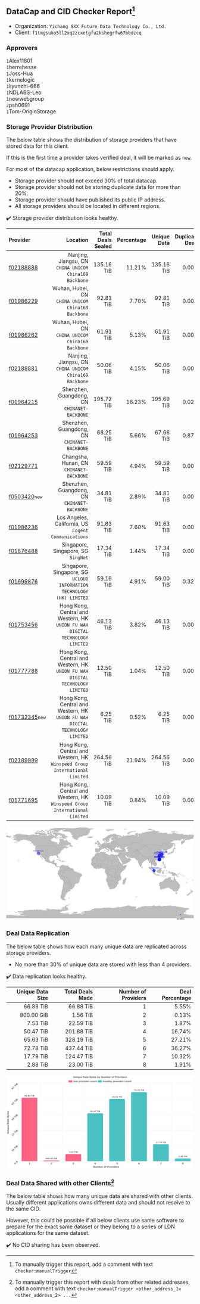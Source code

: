 ## DataCap and CID Checker Report[^1]
 - Organization: `Yichang SXX Future Data Technology Co., Ltd.`
 - Client: `f1tmgsuko5ll2xq2zcxetgfu2kshegrfw67bbdzcq`
### Approvers
`1`Alex11801<br/>`1`herrehesse<br/>`1`Joss-Hua<br/>`1`kernelogic<br/>`1`liyunzhi-666<br/>`1`NDLABS-Leo<br/>`1`newwebgroup<br/>`2`psh0691<br/>`1`Tom-OriginStorage

### Storage Provider Distribution
The below table shows the distribution of storage providers that have stored data for this client.

If this is the first time a provider takes verified deal, it will be marked as `new`.

For most of the datacap application, below restrictions should apply.
 - Storage provider should not exceed 30% of total datacap.
 - Storage provider should not be storing duplicate data for more than 20%.
 - Storage provider should have published its public IP address.
 - All storage providers should be located in different regions.

✔️ Storage provider distribution looks healthy.

| Provider                                                    |                                                                         Location | Total Deals Sealed | Percentage | Unique Data | Duplicate Deals |
| :---------------------------------------------------------- | -------------------------------------------------------------------------------: | -----------------: | ---------: | ----------: | --------------: |
| [f02188888](https://filfox.info/en/address/f02188888)       |                        Nanjing, Jiangsu, CN<br/>`CHINA UNICOM China169 Backbone` |         135.16 TiB |     11.21% |  135.16 TiB |           0.00% |
| [f01986229](https://filfox.info/en/address/f01986229)       |                            Wuhan, Hubei, CN<br/>`CHINA UNICOM China169 Backbone` |          92.81 TiB |      7.70% |   92.81 TiB |           0.00% |
| [f01986262](https://filfox.info/en/address/f01986262)       |                            Wuhan, Hubei, CN<br/>`CHINA UNICOM China169 Backbone` |          61.91 TiB |      5.13% |   61.91 TiB |           0.00% |
| [f02188881](https://filfox.info/en/address/f02188881)       |                        Nanjing, Jiangsu, CN<br/>`CHINA UNICOM China169 Backbone` |          50.06 TiB |      4.15% |   50.06 TiB |           0.00% |
| [f01964215](https://filfox.info/en/address/f01964215)       |                                  Shenzhen, Guangdong, CN<br/>`CHINANET-BACKBONE` |         195.72 TiB |     16.23% |  195.69 TiB |           0.02% |
| [f01964253](https://filfox.info/en/address/f01964253)       |                                  Shenzhen, Guangdong, CN<br/>`CHINANET-BACKBONE` |          68.25 TiB |      5.66% |   67.66 TiB |           0.87% |
| [f02129771](https://filfox.info/en/address/f02129771)       |                                      Changsha, Hunan, CN<br/>`CHINANET-BACKBONE` |          59.59 TiB |      4.94% |   59.59 TiB |           0.00% |
| [f0503420](https://filfox.info/en/address/f0503420)`new`    |                                  Shenzhen, Guangdong, CN<br/>`CHINANET-BACKBONE` |          34.81 TiB |      2.89% |   34.81 TiB |           0.00% |
| [f01986236](https://filfox.info/en/address/f01986236)       |                          Los Angeles, California, US<br/>`Cogent Communications` |          91.63 TiB |      7.60% |   91.63 TiB |           0.00% |
| [f01876488](https://filfox.info/en/address/f01876488)       |                                           Singapore, Singapore, SG<br/>`SingNet` |          17.34 TiB |      1.44% |   17.34 TiB |           0.00% |
| [f01699876](https://filfox.info/en/address/f01699876)       |        Singapore, Singapore, SG<br/>`UCLOUD INFORMATION TECHNOLOGY (HK) LIMITED` |          59.19 TiB |      4.91% |   59.00 TiB |           0.32% |
| [f01753456](https://filfox.info/en/address/f01753456)       | Hong Kong, Central and Western, HK<br/>`UNION FU WAH DIGITAL TECHNOLOGY LIMITED` |          46.13 TiB |      3.82% |   46.13 TiB |           0.00% |
| [f01777788](https://filfox.info/en/address/f01777788)       | Hong Kong, Central and Western, HK<br/>`UNION FU WAH DIGITAL TECHNOLOGY LIMITED` |          12.50 TiB |      1.04% |   12.50 TiB |           0.00% |
| [f01732345](https://filfox.info/en/address/f01732345)`new`  | Hong Kong, Central and Western, HK<br/>`UNION FU WAH DIGITAL TECHNOLOGY LIMITED` |           6.25 TiB |      0.52% |    6.25 TiB |           0.00% |
| [f02189999](https://filfox.info/en/address/f02189999)       |    Hong Kong, Central and Western, HK<br/>`Winspeed Group International Limited` |         264.56 TiB |     21.94% |  264.56 TiB |           0.00% |
| [f01771695](https://filfox.info/en/address/f01771695)       |    Hong Kong, Central and Western, HK<br/>`Winspeed Group International Limited` |          10.09 TiB |      0.84% |   10.09 TiB |           0.00% |

<img src="https://raw.githubusercontent.com/data-preservation-programs/filplus-checker-assets/main/filecoin-project/filecoin-plus-large-datasets/issues/1293/1691026072167.png"/>

### Deal Data Replication
The below table shows how each many unique data are replicated across storage providers.

- No more than 30% of unique data are stored with less than 4 providers.

✔️ Data replication looks healthy.

| Unique Data Size | Total Deals Made | Number of Providers | Deal Percentage |
| ---------------: | ---------------: | ------------------: | --------------: |
|        66.88 TiB |        66.88 TiB |                   1 |           5.55% |
|       800.00 GiB |         1.56 TiB |                   2 |           0.13% |
|         7.53 TiB |        22.59 TiB |                   3 |           1.87% |
|        50.47 TiB |       201.88 TiB |                   4 |          16.74% |
|        65.63 TiB |       328.19 TiB |                   5 |          27.21% |
|        72.78 TiB |       437.44 TiB |                   6 |          36.27% |
|        17.78 TiB |       124.47 TiB |                   7 |          10.32% |
|         2.88 TiB |        23.00 TiB |                   8 |           1.91% |

<img src="https://raw.githubusercontent.com/data-preservation-programs/filplus-checker-assets/main/filecoin-project/filecoin-plus-large-datasets/issues/1293/1691026072829.png"/>

### Deal Data Shared with other Clients[^3]
The below table shows how many unique data are shared with other clients.
Usually different applications owns different data and should not resolve to the same CID.

However, this could be possible if all below clients use same software to prepare for the exact same dataset or they belong to a series of LDN applications for the same dataset.

✔️ No CID sharing has been observed.

[^1]: To manually trigger this report, add a comment with text `checker:manualTrigger`

[^2]: Deals from those addresses are combined into this report as they are specified with `checker:manualTrigger`

[^3]: To manually trigger this report with deals from other related addresses, add a comment with text `checker:manualTrigger <other_address_1> <other_address_2> ...`
